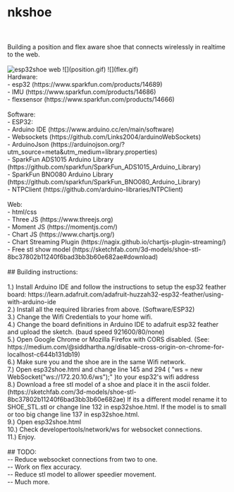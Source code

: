 # nkshoe
</br>
</br>
Building a position and flex aware shoe that connects wirelessly in realtime to the web.</br>

</br>
<img src="http://www.andreaskadenbach.com/img/web.png" alt="esp32shoe web"></img>
![](position.gif)
![](flex.gif)
</br>
Hardware:</br>
- esp32 (https://www.sparkfun.com/products/14689)</br>
- IMU (https://www.sparkfun.com/products/14686)</br>
- flexsensor (https://www.sparkfun.com/products/14666)</br>
</br>
Software:</br>
- ESP32:</br>
- Arduino IDE (https://www.arduino.cc/en/main/software)</br>
- Websockets (https://github.com/Links2004/arduinoWebSockets)</br>
- ArduinoJson (https://arduinojson.org/?utm_source=meta&utm_medium=library.properties)</br>
- SparkFun ADS1015 Arduino Library (https://github.com/sparkfun/SparkFun_ADS1015_Arduino_Library)</br>
- SparkFun BNO080 Arduino Library (https://github.com/sparkfun/SparkFun_BNO080_Arduino_Library)</br>
- NTPClient (https://github.com/arduino-libraries/NTPClient)</br>
</br>
Web:</br>
- html/css</br>
- Three JS (https://www.threejs.org)</br>
- Moment JS (https://momentjs.com/)</br>
- Chart JS (https://www.chartjs.org/)</br>
- Chart Streaming Plugin (https://nagix.github.io/chartjs-plugin-streaming/)</br>
- Free stl show model (https://sketchfab.com/3d-models/shoe-stl-8bc37802b11240f6bad3bb3b60e682ae#download)
</br>
</br>
## Building instructions:
</br>
</br>
1.) Install Arduino IDE and follow the instructions to setup the esp32 feather board:
https://learn.adafruit.com/adafruit-huzzah32-esp32-feather/using-with-arduino-ide
</br>
2.) Install all the required libraries from above. (Software/ESP32)
</br>
3.) Change the Wifi Credentials to your home wifi.
</br>
4.) Change the board definitions in Arduino IDE to adafruit esp32 feather and upload the sketch. (baud speed 921600/80/none)
</br>
5.) Open Google Chrome or Mozilla Firefox with CORS disabled. (See: https://medium.com/@siddhartha.ng/disable-cross-origin-on-chrome-for-localhost-c644b131db19)
</br>
6.) Make sure you and the shoe are in the same Wifi network. 
</br>
7.) Open esp32shoe.html and change line 145 and 294 ( "ws = new WebSocket("ws://172.20.10.6/ws");" )to your esp32's wifi address 
</br>
8.) Download a free stl model of a shoe and place it in the ascii folder. (https://sketchfab.com/3d-models/shoe-stl-8bc37802b11240f6bad3bb3b60e682ae) If its a different model rename it to SHOE_STL.stl or change line 132 in esp32shoe.html.
If the model is to small or too big change line 137 in esp32shoe.html.
</br>
9.) Open esp32shoe.html 
</br>
10.) Check developertools/network/ws for websocket connections.
</br>
11.) Enjoy.
</br>
</br>
## TODO:</br>
-- Reduce websocket connections from two to one.</br>
-- Work on flex accuracy.</br>
-- Reduce stl model to allower speedier movement.</br>
-- Much more.</br>
</br>

